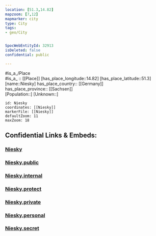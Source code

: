```yaml
---
location: [51.3,14.82] 
mapzoom: [7,12] 
mapmarker: city 
type: City
tags:
- geo/City


SpocWebEntityId: 32913
isDeleted: false
confidential: public

---
```

#is_a_/Place  
#is_a_ :: [[Place]] 
[has_place_longitude::14.82] 
[has_place_latitude::51.3] 
[name::Niesky] 
has_place_country:: [[Germany]]  
has_place_province:: [[Sachsen]]  
[Population::] 
[Unknown::] 


```leaflet
id: Niesky
coordinates: [[Niesky]] 
markerFile: [[Niesky]] 
defaultZoom: 11 
maxZoom: 18
```


## Confidential Links & Embeds: 

### [Niesky](/_Standards/Earth/Continent/Europe/Europe~Central/Germany/Germany~East/Sachsen/counties~Sachsen/Görlitz/cities~Görlitz/Niesky.md) 

### [Niesky.public](/_public/Earth/Continent/Europe/Europe~Central/Germany/Germany~East/Sachsen/counties~Sachsen/Görlitz/cities~Görlitz/Niesky.public.md) 

### [Niesky.internal](/_internal/Earth/Continent/Europe/Europe~Central/Germany/Germany~East/Sachsen/counties~Sachsen/Görlitz/cities~Görlitz/Niesky.internal.md) 

### [Niesky.protect](/_protect/Earth/Continent/Europe/Europe~Central/Germany/Germany~East/Sachsen/counties~Sachsen/Görlitz/cities~Görlitz/Niesky.protect.md) 

### [Niesky.private](/_private/Earth/Continent/Europe/Europe~Central/Germany/Germany~East/Sachsen/counties~Sachsen/Görlitz/cities~Görlitz/Niesky.private.md) 

### [Niesky.personal](/_personal/Earth/Continent/Europe/Europe~Central/Germany/Germany~East/Sachsen/counties~Sachsen/Görlitz/cities~Görlitz/Niesky.personal.md) 

### [Niesky.secret](/_secret/Earth/Continent/Europe/Europe~Central/Germany/Germany~East/Sachsen/counties~Sachsen/Görlitz/cities~Görlitz/Niesky.secret.md)

